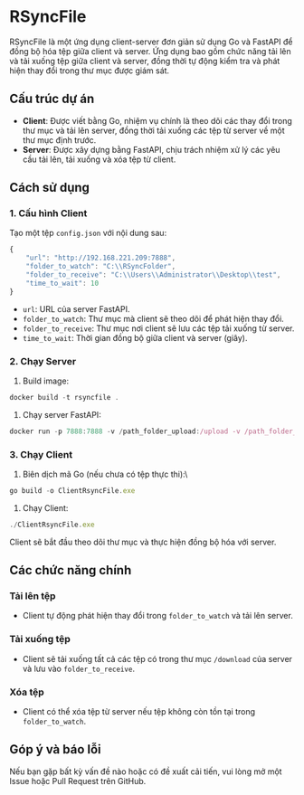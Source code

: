 # RSyncFile

RSyncFile là một ứng dụng client-server đơn giản sử dụng Go và FastAPI để đồng bộ hóa tệp giữa client và server. Ứng dụng bao gồm chức năng tải lên và tải xuống tệp giữa client và server, đồng thời tự động kiểm tra và phát hiện thay đổi trong thư mục được giám sát.

## Cấu trúc dự án

- **Client**: Được viết bằng Go, nhiệm vụ chính là theo dõi các thay đổi trong thư mục và tải lên server, đồng thời tải xuống các tệp từ server về một thư mục định trước.
- **Server**: Được xây dựng bằng FastAPI, chịu trách nhiệm xử lý các yêu cầu tải lên, tải xuống và xóa tệp từ client.

## Cách sử dụng

### 1. Cấu hình Client

Tạo một tệp `config.json` với nội dung sau:

```jsx
{
    "url": "http://192.168.221.209:7888",
    "folder_to_watch": "C:\\RSyncFolder",
    "folder_to_receive": "C:\\Users\\Administrator\\Desktop\\test",
    "time_to_wait": 10
}
```

- `url`: URL của server FastAPI.
- `folder_to_watch`: Thư mục mà client sẽ theo dõi để phát hiện thay đổi.
- `folder_to_receive`: Thư mục nơi client sẽ lưu các tệp tải xuống từ server.
- `time_to_wait`: Thời gian đồng bộ giữa client và server (giây).

### 2. Chạy Server

1. Build image:

```jsx
docker build -t rsyncfile .
```

1. Chạy server FastAPI:

```jsx
docker run -p 7888:7888 -v /path_folder_upload:/upload -v /path_folder_download:/download rsyncfile
```

### 3. Chạy Client

1. Biên dịch mã Go (nếu chưa có tệp thực thi):\

```jsx
go build -o ClientRsyncFile.exe

```

1. Chạy Client:

```jsx
./ClientRsyncFile.exe
```

Client sẽ bắt đầu theo dõi thư mục và thực hiện đồng bộ hóa với server.

## Các chức năng chính

### Tải lên tệp

- Client tự động phát hiện thay đổi trong `folder_to_watch` và tải lên server.

### Tải xuống tệp

- Client sẽ tải xuống tất cả các tệp có trong thư mục `/download` của server và lưu vào `folder_to_receive`.

### Xóa tệp

- Client có thể xóa tệp từ server nếu tệp không còn tồn tại trong `folder_to_watch`.

## Góp ý và báo lỗi

Nếu bạn gặp bất kỳ vấn đề nào hoặc có đề xuất cải tiến, vui lòng mở một Issue hoặc Pull Request trên GitHub.